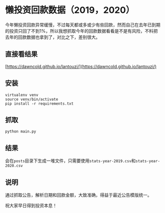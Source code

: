 # 懒投资回款数据（2019，2020）

今年懒投资回款异常缓慢，不过每天都或多或少有些回款，然而自己在去年已到期的投资只回了不到1%，所以我想抓取今年的回款数据看看是不是有风险，不料把去年的回款数据也拿到了，对比之下，差别很大。

## 直接看结果

[https://dawncold.github.io/lantouzi/](https://dawncold.github.io/lantouzi/)

## 安装

```console
virtualenv venv
source venv/bin/activate
pip install -r requirements.txt
```

## 抓取

```console
python main.py
```

## 结果

会在`posts`目录下生成一堆文件，只需要使用`stats-year-2019.csv`和`stats-year-2020.csv`

## 说明

通过抓取公告，解析日期和回款金额，大致准确，得益于最近公告模版统一。

祝大家早日得到投资本息！
